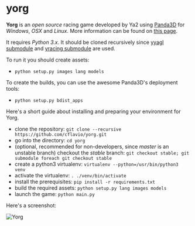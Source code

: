 yorg
=========

**Yorg** is an *open source* racing game developed by Ya2 using [Panda3D](http://www.panda3d.org) for *Windows*, *OSX* and *Linux*. More information can be found on [this page](https://ya2.itch.io/yorg).

It requires *Python 3.x*. It should be cloned recursively since [yyagl submodule](https://github.com/cflavio/yyagl) and [yracing submodule](https://github.com/cflavio/yracing) are used.

To run it you should create assets:

* `python setup.py images lang models`

To create the builds, you can use the awesome Panda3D's deployment tools:

* `python setup.py bdist_apps`

Here's a short guide about installing and preparing your environment for Yorg.

* clone the repository: `git clone --recursive https://github.com/cflavio/yorg.git`
* go into the directory: `cd yorg`
* (optional, recommended for non-developers, since *master* is an unstable branch) checkout the *stable* branch: `git checkout stable; git submodule foreach git checkout stable`
* create a python3 virtualenv: `virtualenv --python=/usr/bin/python3 venv`
* activate the virtualenv: `. ./venv/bin/activate`
* install the prerequisites: `pip install -r requirements.txt`
* build the required assets: `python setup.py lang images models`
* launch the game: `python main.py`

Here's a screenshot:

![Yorg](assets/images/yorg.jpg)
